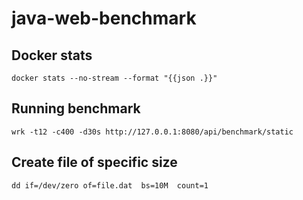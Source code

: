 # java-web-benchmark

## Docker stats
```
docker stats --no-stream --format "{{json .}}"
```

## Running benchmark
```
wrk -t12 -c400 -d30s http://127.0.0.1:8080/api/benchmark/static
```

## Create file of specific size
```
dd if=/dev/zero of=file.dat  bs=10M  count=1
```
